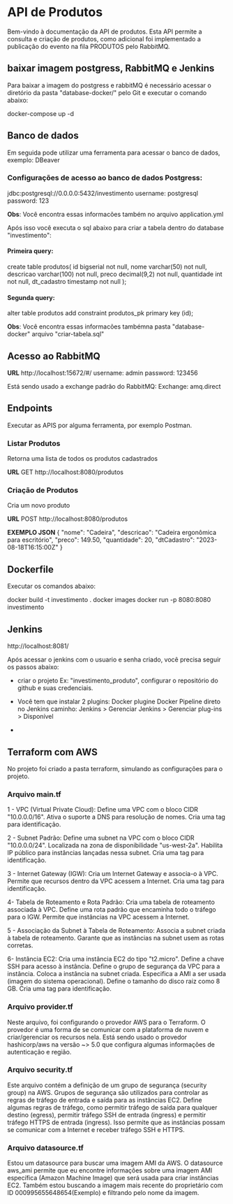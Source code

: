 
# API de Produtos

Bem-vindo à documentação da API de produtos. Esta API permite a consulta e criação de produtos, 
como adicional foi implementado  a publicação do evento na fila PRODUTOS pelo RabbitMQ.

## baixar imagem postgress, RabbitMQ e Jenkins

Para baixar a imagem do postgress e rabbitMQ é necessário acessar o diretório da pasta "database-docker/"
pelo Git e executar o comando abaixo:

docker-compose up -d

## Banco de dados

Em seguida pode utilizar uma ferramenta para acessar o banco de dados, exemplo: DBeaver

### Configurações de acesso ao banco de dados Postgress:
jdbc:postgresql://0.0.0.0:5432/investimento
username: postgresql
password: 123

**Obs**: Você encontra essas informacões também no arquivo application.yml

Após isso você executa o sql abaixo para criar a tabela dentro do database "investimento":

#### Primeira query:

create table produtos(
id bigserial not null,
nome varchar(50) not null,
descricao varchar(100) not null,
preco decimal(9,2) not null,
quantidade int not null,
dt_cadastro timestamp not null
);

#### Segunda query:

alter table produtos add constraint produtos_pk primary key (id);

**Obs**: Você encontra essas informacões tambémna pasta "database-docker" arquivo "criar-tabela.sql"


## Acesso ao RabbitMQ

**URL**
http://localhost:15672/#/
username: admin
password: 123456

Está sendo usado a exchange padrão do RabbitMQ:
Exchange: amq.direct

## Endpoints 

Executar as APIS por alguma ferramenta, por exemplo Postman.

### Listar Produtos

Retorna uma lista de todos os produtos cadastrados

**URL**
GET http://localhost:8080/produtos

### Criação de Produtos

Cria um novo produto


**URL**
POST http://localhost:8080/produtos

**EXEMPLO JSON**
{
"nome": "Cadeira",
"descricao": "Cadeira ergonômica para escritório",
"preco": 149.50,
"quantidade": 20,
"dtCadastro": "2023-08-18T16:15:00Z"
}

## Dockerfile

Executar os comandos abaixo:

docker build -t investimento .
docker images
docker run -p 8080:8080 investimento

## Jenkins

http://localhost:8081/

Após acessar o jenkins com o usuario e senha criado, você precisa seguir os passos abaixo:

- criar o projeto Ex: "investimento_produto", configurar o repositório do github e suas credenciais. 

- Você tem que instalar 2 plugins: Docker plugine Docker Pipeline direto no Jenkins caminho:
  Jenkins > Gerenciar Jenkins > Gerenciar plug-ins > Disponível
- 


## Terraform com AWS

No projeto foi criado a pasta terraform,  simulando as configurações para o projeto.

### Arquivo main.tf

1 - VPC (Virtual Private Cloud):
Define uma VPC com o bloco CIDR "10.0.0.0/16".
Ativa o suporte a DNS para resolução de nomes.
Cria uma tag para identificação.

2 - Subnet Padrão:
Define uma subnet na VPC com o bloco CIDR "10.0.0.0/24".
Localizada na zona de disponibilidade "us-west-2a".
Habilita IP público para instâncias lançadas nessa subnet.
Cria uma tag para identificação.

3 - Internet Gateway (IGW):
Cria um Internet Gateway e associa-o à VPC.
Permite que recursos dentro da VPC acessem a Internet.
Cria uma tag para identificação.

4- Tabela de Roteamento e Rota Padrão:
Cria uma tabela de roteamento associada à VPC.
Define uma rota padrão que encaminha todo o tráfego para o IGW.
Permite que instâncias na VPC acessem a Internet.

5 - Associação da Subnet à Tabela de Roteamento:
Associa a subnet criada à tabela de roteamento.
Garante que as instâncias na subnet usem as rotas corretas.

6- Instância EC2:
Cria uma instância EC2 do tipo "t2.micro".
Define a chave SSH para acesso à instância.
Define o grupo de segurança da VPC para a instância.
Coloca a instância na subnet criada.
Especifica a AMI a ser usada (imagem do sistema operacional).
Define o tamanho do disco raiz como 8 GB.
Cria uma tag para identificação.

### Arquivo provider.tf

Neste arquivo, foi configurando o provedor AWS para o Terraform. O provedor é uma forma de se comunicar com a plataforma de nuvem e criar/gerenciar os recursos nela. 
Está sendo usado o provedor hashicorp/aws na versão ~> 5.0 que configura algumas informações de autenticação e região.

### Arquivo security.tf

Este arquivo contém a definição de um grupo de segurança (security group) na AWS. Grupos de segurança são utilizados para controlar as regras de tráfego de entrada e saída para as instâncias EC2. 
Define algumas regras de tráfego, como permitir tráfego de saída para qualquer destino (egress), permitir tráfego SSH de entrada (ingress) e permitir tráfego HTTPS de entrada (ingress). 
Isso permite que as instâncias possam se comunicar com a Internet e receber tráfego SSH e HTTPS.

### Arquivo datasource.tf

Estou um datasource para buscar uma imagem AMI da AWS. O datasource aws_ami permite que eu encontre informações sobre uma imagem AMI específica (Amazon Machine Image) que será usada para criar instâncias EC2. 
Também estou buscando a imagem mais recente do proprietário com ID 000995655648654(Exemplo) e filtrando pelo nome da imagem.

